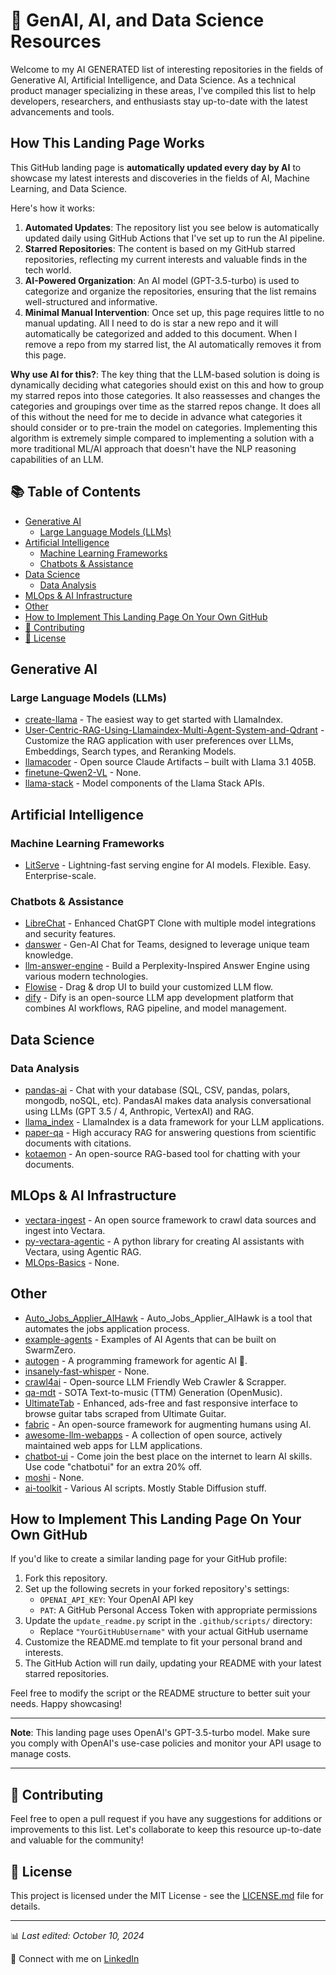 # 🤖 GenAI, AI, and Data Science Resources

Welcome to my AI GENERATED list of interesting repositories in the fields of Generative AI, Artificial Intelligence, and Data Science. As a technical product manager specializing in these areas, I've compiled this list to help developers, researchers, and enthusiasts stay up-to-date with the latest advancements and tools.

## How This Landing Page Works

This GitHub landing page is **automatically updated every day by AI** to showcase my latest interests and discoveries in the fields of AI, Machine Learning, and Data Science.

Here's how it works:

1. **Automated Updates**: The repository list you see below is automatically updated daily using GitHub Actions that I've set up to run the AI pipeline.
2. **Starred Repositories**: The content is based on my GitHub starred repositories, reflecting my current interests and valuable finds in the tech world.
3. **AI-Powered Organization**: An AI model (GPT-3.5-turbo) is used to categorize and organize the repositories, ensuring that the list remains well-structured and informative.
4. **Minimal Manual Intervention**: Once set up, this page requires little to no manual updating. All I need to do is star a new repo and it will automatically be categorized and added to this document. When I remove a repo from my starred list, the AI automatically removes it from this page.

**Why use AI for this?**: The key thing that the LLM-based solution is doing is dynamically deciding what categories should exist on this and how to group my starred repos into those categories. It also reassesses and changes the categories and groupings over time as the starred repos change. It does all of this without the need for me to decide in advance what categories it should consider or to pre-train the model on categories. Implementing this algorithm is extremely simple compared to implementing a solution with a more traditional ML/AI approach that doesn't have the NLP reasoning capabilities of an LLM.

## 📚 Table of Contents

- [Generative AI](#generative-ai)
  - [Large Language Models (LLMs)](#large-language-models-llms)
- [Artificial Intelligence](#artificial-intelligence)
  - [Machine Learning Frameworks](#machine-learning-frameworks)
  - [Chatbots & Assistance](#chatbots--assistance)
- [Data Science](#data-science)
  - [Data Analysis](#data-analysis)
- [MLOps & AI Infrastructure](#mlops--ai-infrastructure)
- [Other](#other)
- [How to Implement This Landing Page On Your Own GitHub](#how-to-implement-this-landing-page-on-your-own-github)
- [🌟 Contributing](#-contributing)
- [📄 License](#-license)

## Generative AI

### Large Language Models (LLMs)

- [create-llama](https://github.com/create-llama) - The easiest way to get started with LlamaIndex.
- [User-Centric-RAG-Using-Llamaindex-Multi-Agent-System-and-Qdrant](https://github.com/User-Centric-RAG-Using-Llamaindex-Multi-Agent-System-and-Qdrant) - Customize the RAG application with user preferences over LLMs, Embeddings, Search types, and Reranking Models.
- [llamacoder](https://github.com/llamacoder) - Open source Claude Artifacts – built with Llama 3.1 405B.
- [finetune-Qwen2-VL](https://github.com/finetune-Qwen2-VL) - None.
- [llama-stack](https://github.com/llama-stack) - Model components of the Llama Stack APIs.

## Artificial Intelligence

### Machine Learning Frameworks

- [LitServe](https://github.com/LitServe) - Lightning-fast serving engine for AI models. Flexible. Easy. Enterprise-scale.

### Chatbots & Assistance

- [LibreChat](https://github.com/LibreChat) - Enhanced ChatGPT Clone with multiple model integrations and security features.
- [danswer](https://github.com/danswer) - Gen-AI Chat for Teams, designed to leverage unique team knowledge.
- [llm-answer-engine](https://github.com/llm-answer-engine) - Build a Perplexity-Inspired Answer Engine using various modern technologies.
- [Flowise](https://github.com/Flowise) - Drag & drop UI to build your customized LLM flow.
- [dify](https://github.com/dify) - Dify is an open-source LLM app development platform that combines AI workflows, RAG pipeline, and model management.

## Data Science

### Data Analysis

- [pandas-ai](https://github.com/pandas-ai) - Chat with your database (SQL, CSV, pandas, polars, mongodb, noSQL, etc). PandasAI makes data analysis conversational using LLMs (GPT 3.5 / 4, Anthropic, VertexAI) and RAG.
- [llama_index](https://github.com/llama_index) - LlamaIndex is a data framework for your LLM applications.
- [paper-qa](https://github.com/paper-qa) - High accuracy RAG for answering questions from scientific documents with citations.
- [kotaemon](https://github.com/kotaemon) - An open-source RAG-based tool for chatting with your documents.

## MLOps & AI Infrastructure

- [vectara-ingest](https://github.com/vectara-ingest) - An open source framework to crawl data sources and ingest into Vectara.
- [py-vectara-agentic](https://github.com/py-vectara-agentic) - A python library for creating AI assistants with Vectara, using Agentic RAG.
- [MLOps-Basics](https://github.com/MLOps-Basics) - None.

## Other

- [Auto_Jobs_Applier_AIHawk](https://github.com/Auto_Jobs_Applier_AIHawk) - Auto_Jobs_Applier_AIHawk is a tool that automates the jobs application process.
- [example-agents](https://github.com/example-agents) - Examples of AI Agents that can be built on SwarmZero.
- [autogen](https://github.com/autogen) - A programming framework for agentic AI 🤖.
- [insanely-fast-whisper](https://github.com/insanely-fast-whisper) - None.
- [crawl4ai](https://github.com/crawl4ai) - Open-source LLM Friendly Web Crawler & Scrapper.
- [qa-mdt](https://github.com/qa-mdt) - SOTA Text-to-music (TTM) Generation (OpenMusic).
- [UltimateTab](https://github.com/UltimateTab) - Enhanced, ads-free and fast responsive interface to browse guitar tabs scraped from Ultimate Guitar.
- [fabric](https://github.com/fabric) - An open-source framework for augmenting humans using AI.
- [awesome-llm-webapps](https://github.com/awesome-llm-webapps) - A collection of open source, actively maintained web apps for LLM applications.
- [chatbot-ui](https://github.com/chatbot-ui) - Come join the best place on the internet to learn AI skills. Use code "chatbotui" for an extra 20% off.
- [moshi](https://github.com/moshi) - None.
- [ai-toolkit](https://github.com/ai-toolkit) - Various AI scripts. Mostly Stable Diffusion stuff.

## How to Implement This Landing Page On Your Own GitHub

If you'd like to create a similar landing page for your GitHub profile:

1. Fork this repository.
2. Set up the following secrets in your forked repository's settings:
   - `OPENAI_API_KEY`: Your OpenAI API key
   - `PAT`: A GitHub Personal Access Token with appropriate permissions
3. Update the `update_readme.py` script in the `.github/scripts/` directory:
   - Replace `"YourGitHubUsername"` with your actual GitHub username
4. Customize the README.md template to fit your personal brand and interests.
5. The GitHub Action will run daily, updating your README with your latest starred repositories.

Feel free to modify the script or the README structure to better suit your needs. Happy showcasing!

---

**Note**: This landing page uses OpenAI's GPT-3.5-turbo model. Make sure you comply with OpenAI's use-case policies and monitor your API usage to manage costs.

---

## 🌟 Contributing

Feel free to open a pull request if you have any suggestions for additions or improvements to this list. Let's collaborate to keep this resource up-to-date and valuable for the community!

## 📄 License

This project is licensed under the MIT License - see the [LICENSE.md](LICENSE.md) file for details.

---

📊 *Last edited: October 10, 2024*

🔗 Connect with me on [LinkedIn](https://www.linkedin.com/in/taubersean)
